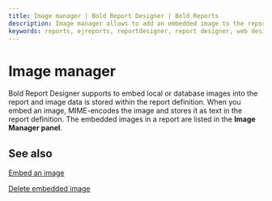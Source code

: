 ```yaml
---
title: Image manager | Bold Report Designer | Bold Reports
description: Image manager allows to add an embedded image to the report, the embedded image will always be available to that report.
keywords: reports, ejreports, reportdesigner, report designer, web designer, bold-reports reportdesigner, Overview, web designer
---
```


# Image manager

Bold Report Designer supports to embed local or database images into the report and image data is stored within the report definition. When you embed an image, MIME-encodes the image and stores it as text in the report definition. The embedded images in a report are listed in the **Image Manager panel**.

## See also

[Embed an image](/on-premise/report-designer/image-manager/add-image/)

[Delete embedded image](/on-premise/report-designer/image-manager/delete-image/)
